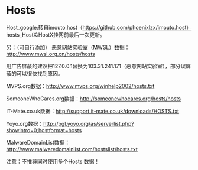Hosts
=====
Host_google:转自imouto.host（https://github.com/phoenixlzx/imouto.host）
hosts_HostX:HostX挂网前最后一次更新。

另：（可自行添加）
恶意网站实验室（MWSL）数据：http://www.mwsl.org.cn/hosts/hosts

用广告屏蔽的建议把127.0.0.1替换为103.31.241.171（恶意网站实验室），部分误屏蔽的可以很快找到原因。

MVPS.org数据：http://www.mvps.org/winhelp2002/hosts.txt

SomeoneWhoCares.org数据：http://someonewhocares.org/hosts/hosts

IT-Mate.co.uk数据：http://support.it-mate.co.uk/downloads/HOSTS.txt

Yoyo.org数据：http://pgl.yoyo.org/as/serverlist.php?showintro=0;hostformat=hosts

MalwareDomainList数据：http://www.malwaredomainlist.com/hostslist/hosts.txt

注意：不推荐同时使用多个Hosts 数据！


